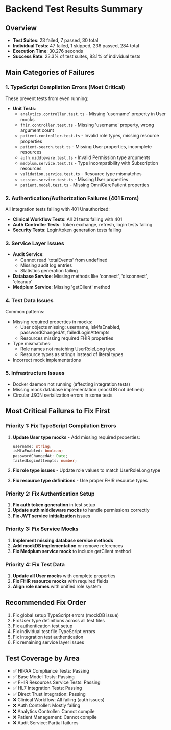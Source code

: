 # Backend Test Results Summary

## Overview
- **Test Suites**: 23 failed, 7 passed, 30 total
- **Individual Tests**: 47 failed, 1 skipped, 236 passed, 284 total
- **Execution Time**: 30.276 seconds
- **Success Rate**: 23.3% of test suites, 83.1% of individual tests

## Main Categories of Failures

### 1. TypeScript Compilation Errors (Most Critical)
These prevent tests from even running:
- **Unit Tests**:
  - `analytics.controller.test.ts` - Missing 'username' property in User mocks
  - `fhir.controller.test.ts` - Missing 'username' property, wrong argument count
  - `patient.controller.test.ts` - Invalid role types, missing resource properties
  - `patient-search.test.ts` - Missing User properties, incomplete resources
  - `auth.middleware.test.ts` - Invalid Permission type arguments
  - `medplum.service.test.ts` - Type incompatibility with Subscription resources
  - `validation.service.test.ts` - Resource type mismatches
  - `session.service.test.ts` - Missing User properties
  - `patient.model.test.ts` - Missing OmniCarePatient properties

### 2. Authentication/Authorization Failures (401 Errors)
All integration tests failing with 401 Unauthorized:
- **Clinical Workflow Tests**: All 21 tests failing with 401
- **Auth Controller Tests**: Token exchange, refresh, login tests failing
- **Security Tests**: Login/token generation tests failing

### 3. Service Layer Issues
- **Audit Service**: 
  - Cannot read 'totalEvents' from undefined
  - Missing audit log entries
  - Statistics generation failing
- **Database Service**: Missing methods like 'connect', 'disconnect', 'cleanup'
- **Medplum Service**: Missing 'getClient' method

### 4. Test Data Issues
Common patterns:
- Missing required properties in mocks:
  - User objects missing: username, isMfaEnabled, passwordChangedAt, failedLoginAttempts
  - Resources missing required FHIR properties
- Type mismatches:
  - Role names not matching UserRoleLong type
  - Resource types as strings instead of literal types
- Incorrect mock implementations

### 5. Infrastructure Issues
- Docker daemon not running (affecting integration tests)
- Missing mock database implementation (mockDB not defined)
- Circular JSON serialization errors in some tests

## Most Critical Failures to Fix First

### Priority 1: Fix TypeScript Compilation Errors
1. **Update User type mocks** - Add missing required properties:
   ```typescript
   username: string;
   isMfaEnabled: boolean;
   passwordChangedAt: Date;
   failedLoginAttempts: number;
   ```

2. **Fix role type issues** - Update role values to match UserRoleLong type

3. **Fix resource type definitions** - Use proper FHIR resource types

### Priority 2: Fix Authentication Setup
1. **Fix auth token generation** in test setup
2. **Update auth middleware mocks** to handle permissions correctly
3. **Fix JWT service initialization** issues

### Priority 3: Fix Service Mocks
1. **Implement missing database service methods**
2. **Add mockDB implementation** or remove references
3. **Fix Medplum service mock** to include getClient method

### Priority 4: Fix Test Data
1. **Update all User mocks** with complete properties
2. **Fix FHIR resource mocks** with required fields
3. **Align role names** with unified role system

## Recommended Fix Order
1. Fix global setup TypeScript errors (mockDB issue)
2. Fix User type definitions across all test files
3. Fix authentication test setup
4. Fix individual test file TypeScript errors
5. Fix integration test authentication
6. Fix remaining service layer issues

## Test Coverage by Area
- ✅ HIPAA Compliance Tests: Passing
- ✅ Base Model Tests: Passing  
- ✅ FHIR Resources Service Tests: Passing
- ✅ HL7 Integration Tests: Passing
- ✅ Direct Trust Integration: Passing
- ❌ Clinical Workflow: All failing (auth issues)
- ❌ Auth Controller: Mostly failing
- ❌ Analytics Controller: Cannot compile
- ❌ Patient Management: Cannot compile
- ❌ Audit Service: Partial failures
